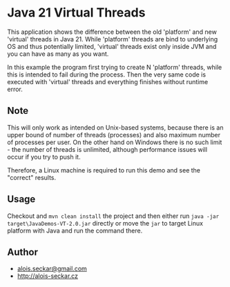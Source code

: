 # Java 21 Virtual Threads

This application shows the difference between the old 'platform' and new 'virtual' threads
in Java 21. While 'platform' threads are bind to underlying OS and thus potentially limited,
'virtual' threads exist only inside JVM and you can have as many as you want. 

In this example the program first trying to create N 'platform' threads, while this is
intended to fail during the process. Then the very same code is executed with 'virtual'
threads and everything finishes without runtime error.

## Note
This will only work as intended on Unix-based systems, because there is an upper bound of
number of threads (processes) and also maximum number of processes per user. On the other
hand on Windows there is no such limit - the number of threads is unlimited, although
performance issues will occur if you try to push it.

Therefore, a Linux machine is required to run this demo and see the "correct" results.

## Usage
Checkout and `mvn clean install` the project and then either run
`java -jar target\JavaDemos-VT-2.0.jar` directly or move the `jar` 
to target Linux platform with Java and run the command there.

## Author
* alois.seckar@gmail.com
* http://alois-seckar.cz
